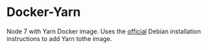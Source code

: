 # Docker-Yarn

Node 7 with Yarn Docker image. Uses the [official](https://yarnpkg.com/en/docs/install#linux-tab) Debian installation instructions to add Yarn tothe image.
